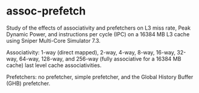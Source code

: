 # assoc-prefetch

Study of the effects of associativity and prefetchers on L3 miss rate, Peak Dynamic Power, and instructions per cycle (IPC) on a 16384 MB L3 cache using Sniper Multi-Core Simulator 7.3.

Associativity: 1-way (direct mapped), 2-way, 4-way, 8-way, 16-way, 32-way, 64-way, 128-way, and 256-way (fully associative for a 16384 MB cache) last level cache associativities.

Prefetchers: no prefetcher, simple prefetcher, and the Global History Buffer (GHB) prefetcher.
